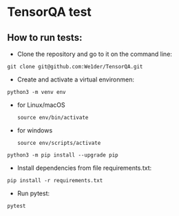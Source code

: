 # TensorQA test

## How to run tests:

- Clone the repository and go to it on the command line:

```
git clone git@github.com:We1der/TensorQA.git
```

- Create and activate a virtual environmen:

```
python3 -m venv env
```

* for Linux/macOS

    ```
    source env/bin/activate
    ```

* for windows

    ```
    source env/scripts/activate
    ```

```
python3 -m pip install --upgrade pip
```

- Install dependencies from file requirements.txt:

```
pip install -r requirements.txt
```

- Run pytest:

```
pytest
```